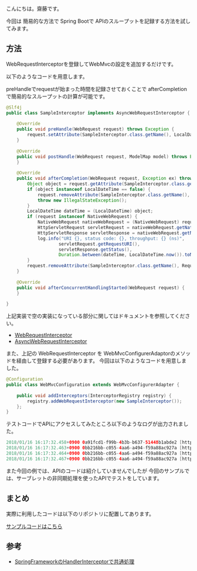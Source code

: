 
こんにちは。齋藤です。

今回は 簡易的な方法で Spring Bootで APIのスループットを記録する方法を試してみます。

## 方法

WebRequestInterceptorを登録してWebMvcの設定を追加するだけです。

以下のようなコードを用意します。

preHandleでrequestが始まった時間を記録させておくことで
afterCompletionで簡易的なスループットの計算が可能です。

``` java
@Slf4j
public class SampleInterceptor implements AsyncWebRequestInterceptor {
	
	@Override
	public void preHandle(WebRequest request) throws Exception {
		request.setAttribute(SampleInterceptor.class.getName(), LocalDateTime.now(), RequestAttributes.SCOPE_REQUEST);
	}
	
	@Override
	public void postHandle(WebRequest request, ModelMap model) throws Exception {
	}
	
	@Override
	public void afterCompletion(WebRequest request, Exception ex) throws Exception {
		Object object = request.getAttribute(SampleInterceptor.class.getName(), RequestAttributes.SCOPE_REQUEST);
		if (object instanceof LocalDateTime == false) {
			request.removeAttribute(SampleInterceptor.class.getName(), RequestAttributes.SCOPE_REQUEST);
			throw new IllegalStateException();
		}
		LocalDateTime dateTime = (LocalDateTime) object;
		if (request instanceof NativeWebRequest) {
			NativeWebRequest nativeWebRequest = (NativeWebRequest) request;
			HttpServletRequest servletRequest = nativeWebRequest.getNativeRequest(HttpServletRequest.class);
			HttpServletResponse servletResponse = nativeWebRequest.getNativeResponse(HttpServletResponse.class);
			log.info("URI {}, status code: {}, throughput: {} (ns)",
					servletRequest.getRequestURI(),
					servletResponse.getStatus(),
					Duration.between(dateTime, LocalDateTime.now()).toNanos());
		}
		request.removeAttribute(SampleInterceptor.class.getName(), RequestAttributes.SCOPE_REQUEST);
	}
	
	@Override
	public void afterConcurrentHandlingStarted(WebRequest request) {
	}
	
}
```

上記実装で空の実装になっている部分に関してはドキュメントを参照してください。

* [WebRequestInterceptor](https://docs.spring.io/spring-framework/docs/current/javadoc-api/org/springframework/web/context/request/WebRequestInterceptor.html)
* [AsyncWebRequestInterceptor](https://docs.spring.io/spring-framework/docs/current/javadoc-api/org/springframework/web/context/request/AsyncWebRequestInterceptor.html)

また、上記の WebRequestInterceptor を WebMvcConfigurerAdaptorのメソッドを経由して登録する必要があります。
今回は以下のようなコードを用意しました。

``` java
@Configuration
public class WebMvcConfiguration extends WebMvcConfigurerAdapter {
	
	public void addInterceptors(InterceptorRegistry registry) {
		registry.addWebRequestInterceptor(new SampleInterceptor());
	};
}
```

テストコードでAPIにアクセスしてみたところ以下のようなログが出力されました。

```java
2018/01/16 16:17:32.458+0900 0a91fcd1-f99b-4b3b-b637-51448b1abde2 [http-nio-8080-exec-9] INFO  com.github.wreulicke.spring.SampleInterceptor:42 - URI /rxjava, status code: 500, throughput: 2000000 (ns)
2018/01/16 16:17:32.463+0900 0bb216bb-c055-4aa6-a494-f59a88ac927a [http-nio-8080-exec-10] INFO  com.github.wreulicke.spring.MyController:42 - test
2018/01/16 16:17:32.464+0900 0bb216bb-c055-4aa6-a494-f59a88ac927a [http-nio-8080-exec-10] INFO  com.github.wreulicke.spring.MyController:49 - circuit is open.
2018/01/16 16:17:32.467+0900 0bb216bb-c055-4aa6-a494-f59a88ac927a [http-nio-8080-exec-10] INFO  com.github.wreulicke.spring.SampleInterceptor:42 - URI /rxjava, status code: 500, throughput: 1000000 (ns)
```

また今回の例では、APIのコードは紹介していませんでしたが
今回のサンプルでは、サーブレットの非同期処理を使ったAPIでテストをしています。

## まとめ

実際に利用したコードは以下のリポジトリに配置してあります。

[サンプルコードはこちら](https://github.com/wreulicke/spring-sandbox/tree/7422de530b0509041455450b1eddceedfd3b37c5/failsafe)

## 参考

* [SpringFrameworkのHandlerInterceptorで共通処理](http://chronosdeveloper.hatenablog.com/entry/2014/12/15/013731)